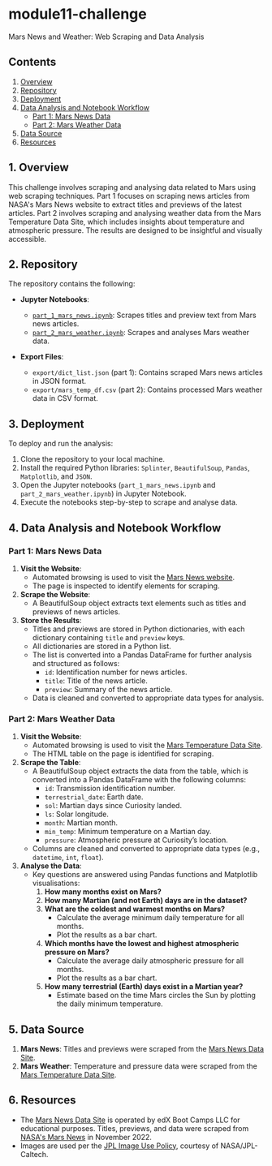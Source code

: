 # module11-challenge
Mars News and Weather: Web Scraping and Data Analysis

## Contents
1. [Overview](#1-overview)
2. [Repository](#2-repository)
3. [Deployment](#3-deployment)
4. [Data Analysis and Notebook Workflow](#4-data-analysis-and-notebook-workflow)
    - [Part 1: Mars News Data](#part-1-mars-news-data)
    - [Part 2: Mars Weather Data](#part-2-mars-weather-data)
5. [Data Source](#5-data-source)
6. [Resources](#6-resources)


## 1. Overview
This challenge involves scraping and analysing data related to Mars using web scraping techniques. Part 1 focuses on scraping news articles from NASA's Mars News website to extract titles and previews of the latest articles. Part 2 involves scraping and analysing weather data from the Mars Temperature Data Site, which includes insights about temperature and atmospheric pressure. The results are designed to be insightful and visually accessible.


## 2. Repository
The repository contains the following:

- **Jupyter Notebooks**:
    - [`part_1_mars_news.ipynb`](part_1_mars_news.ipynb): Scrapes titles and preview text from Mars news articles.
    - [`part_2_mars_weather.ipynb`](part_2_mars_weather.ipynb): Scrapes and analyses Mars weather data.

- **Export Files**:
    - `export/dict_list.json` (part 1): Contains scraped Mars news articles in JSON format.
    - `export/mars_temp_df.csv` (part 2): Contains processed Mars weather data in CSV format.


## 3. Deployment
To deploy and run the analysis:

1. Clone the repository to your local machine.
2. Install the required Python libraries: `Splinter`, `BeautifulSoup`, `Pandas`, `Matplotlib`, and `JSON`.
3. Open the Jupyter notebooks (`part_1_mars_news.ipynb` and `part_2_mars_weather.ipynb`) in Jupyter Notebook.
4. Execute the notebooks step-by-step to scrape and analyse data.


## 4. Data Analysis and Notebook Workflow

### Part 1: Mars News Data
1. **Visit the Website**: 
    - Automated browsing is used to visit the [Mars News website](https://mars.nasa.gov/). 
    - The page is inspected to identify elements for scraping.
2. **Scrape the Website**: 
    - A BeautifulSoup object extracts text elements such as titles and previews of news articles.
3. **Store the Results**:
    - Titles and previews are stored in Python dictionaries, with each dictionary containing `title` and `preview` keys.
    - All dictionaries are stored in a Python list.
    - The list is converted into a Pandas DataFrame for further analysis and structured as follows:
        - `id`: Identification number for news articles.
        - `title`: Title of the news article.
        - `preview`: Summary of the news article.
    - Data is cleaned and converted to appropriate data types for analysis.

### Part 2: Mars Weather Data
1. **Visit the Website**:
    - Automated browsing is used to visit the [Mars Temperature Data Site](https://static.bc-edx.com/data/web/mars_facts/temperature.html). 
    - The HTML table on the page is identified for scraping.
2. **Scrape the Table**:
    - A BeautifulSoup object extracts the data from the table, which is converted into a Pandas DataFrame with the following columns:
        - `id`: Transmission identification number.
        - `terrestrial_date`: Earth date.
        - `sol`: Martian days since Curiosity landed.
        - `ls`: Solar longitude.
        - `month`: Martian month.
        - `min_temp`: Minimum temperature on a Martian day.
        - `pressure`: Atmospheric pressure at Curiosity’s location.
    - Columns are cleaned and converted to appropriate data types (e.g., `datetime`, `int`, `float`).
3. **Analyse the Data**:
    - Key questions are answered using Pandas functions and Matplotlib visualisations:
        1. **How many months exist on Mars?**
        2. **How many Martian (and not Earth) days are in the dataset?**
        3. **What are the coldest and warmest months on Mars?**
            - Calculate the average minimum daily temperature for all months.
            - Plot the results as a bar chart.
        4. **Which months have the lowest and highest atmospheric pressure on Mars?**
            - Calculate the average daily atmospheric pressure for all months.
            - Plot the results as a bar chart.
        5. **How many terrestrial (Earth) days exist in a Martian year?**
            - Estimate based on the time Mars circles the Sun by plotting the daily minimum temperature.


## 5. Data Source
1. **Mars News**: Titles and previews were scraped from the [Mars News Data Site](https://static.bc-edx.com/data/web/mars_news/index.html).
2. **Mars Weather**: Temperature and pressure data were scraped from the [Mars Temperature Data Site](https://static.bc-edx.com/data/web/mars_facts/temperature.html).


## 6. Resources
- The [Mars News Data Site](https://static.bc-edx.com/data/web/mars_news/index.html) is operated by edX Boot Camps LLC for educational purposes. Titles, previews, and data were scraped from [NASA's Mars News](https://mars.nasa.gov/) in November 2022.
- Images are used per the [JPL Image Use Policy](https://www.jpl.nasa.gov/jpl-image-use-policy), courtesy of NASA/JPL-Caltech.
